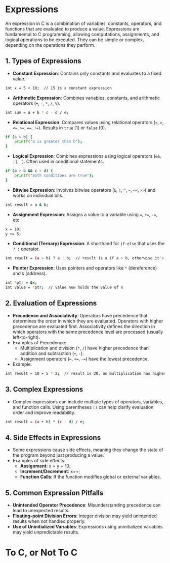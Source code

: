 # Expressions

An expression in C is a combination of variables, constants, operators, and functions that are evaluated to produce a value. Expressions are fundamental to C programming, allowing computations, assignments, and logical operations to be executed. They can be simple or complex, depending on the operations they perform.

## 1. Types of Expressions

- **Constant Expression**: Contains only constants and evaluates to a fixed value.
```bash
int x = 5 + 10;  // 15 is a constant expression
```
- **Arithmetic Expression**: Combines variables, constants, and arithmetic operators (`+`, `-`, `*`, `/`, `%`).
```bash
int sum = a + b * c - d / e;
```
- **Relational Expression**: Compares values using relational operators (`<`, `>`, `<=`, `>=`, `==`, `!=`). Results in `true` (1) or `false` (0).
```bash
if (a > b) {
    printf("a is greater than b");
}
```
- **Logical Expression**: Combines expressions using logical operators (`&&`, `||`, `!`). Often used in conditional statements.
```bash
if (a > b && c < d) {
    printf("Both conditions are true");
}
```
- **Bitwise Expression**: Involves bitwise operators (`&`, `|`, `^`, `~`, `<<`, `>>`) and works on individual bits.
```bash
int result = a & b;
```
- **Assignment Expression**: Assigns a value to a variable using `=`, `+=`, `-=`, etc.
```bash
x = 10;
y += 5;
```
- **Conditional (Ternary) Expression**: A shorthand for `if-else` that uses the `? :` operator.
```bash
int result = (a > b) ? a : b;  // result is a if a > b, otherwise it's b
```
- **Pointer Expression**: Uses pointers and operators like `*` (dereference) and `&` (address).
```bash
int *ptr = &x;
int value = *ptr;  // value now holds the value of x
```

## 2. Evaluation of Expressions

- **Precedence and Associativity**: Operators have precedence that determines the order in which they are evaluated. Operators with higher precedence are evaluated first. Associativity defines the direction in which operators with the same precedence level are processed (usually left-to-right).
- Examples of Precedence:
	- Multiplication and division (`*`, `/`) have higher precedence than addition and subtraction (`+`, `-`).
	- Assignment operators (`=`, `+=`, `-=`) have the lowest precedence.
- Example:
```bash
int result = 10 + 5 * 2;  // result is 20, as multiplication has higher precedence than addition
```

## 3. Complex Expressions

- Complex expressions can include multiple types of operators, variables, and function calls. Using parentheses `()` can help clarify evaluation order and improve readability.
```bash
int result = (a + b) * (c - d) / e;
```
## 4. Side Effects in Expressions

- Some expressions cause side effects, meaning they change the state of the program beyond just producing a value.
- Examples of side effects:
	- **Assignment**: x = y + 10;
	- **Increment/Decrement**: x++;
	- **Function Calls**: If the function modifies global or external variables.

## 5. Common Expression Pitfalls

- **Unintended Operator Precedence**: Misunderstanding precedence can lead to unexpected results.
- **Floating-point Division Errors**: Integer division may yield unintended results when not handled properly.
- **Use of Uninitialized Variables**: Expressions using uninitialized variables may yield unpredictable results.

# To C, or Not To C
